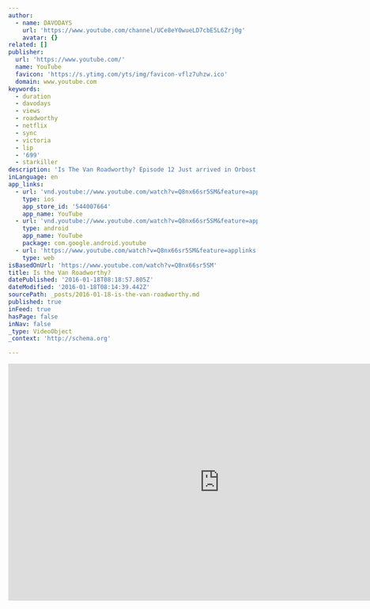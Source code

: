 ```yaml
---
author:
  - name: DAVODAYS
    url: 'https://www.youtube.com/channel/UCe8eY0wueLD7cbE5L6Zrj0g'
    avatar: {}
related: []
publisher:
  url: 'https://www.youtube.com/'
  name: YouTube
  favicon: 'https://s.ytimg.com/yts/img/favicon-vflz7uhzw.ico'
  domain: www.youtube.com
keywords:
  - duration
  - davodays
  - views
  - roadworthy
  - netflix
  - sync
  - victoria
  - lip
  - '699'
  - starkiller
description: 'Is The Van Roadworthy? Episode 12 Just arrived in Orbost, Victoria with Vangogh. One of my tasks was to get a roadworthy inspection done on the van here in Victoria.'
inLanguage: en
app_links:
  - url: 'vnd.youtube://www.youtube.com/watch?v=Q8nx66sr5SM&feature=applinks'
    type: ios
    app_store_id: '544007664'
    app_name: YouTube
  - url: 'vnd.youtube://www.youtube.com/watch?v=Q8nx66sr5SM&feature=applinks'
    type: android
    app_name: YouTube
    package: com.google.android.youtube
  - url: 'https://www.youtube.com/watch?v=Q8nx66sr5SM&feature=applinks'
    type: web
isBasedOnUrl: 'https://www.youtube.com/watch?v=Q8nx66sr5SM'
title: Is the Van Roadworthy?
datePublished: '2016-01-18T08:18:57.805Z'
dateModified: '2016-01-18T08:14:39.442Z'
sourcePath: _posts/2016-01-18-is-the-van-roadworthy.md
published: true
inFeed: true
hasPage: false
inNav: false
_type: VideoObject
_context: 'http://schema.org'

---
```

<iframe src="https://cdn.embedly.com/widgets/media.html?src=https%3A%2F%2Fwww.youtube.com%2Fembed%2FQ8nx66sr5SM%3Ffeature%3Doembed&amp;url=https%3A%2F%2Fwww.youtube.com%2Fwatch%3Fv%3DQ8nx66sr5SM&amp;image=https%3A%2F%2Fi.ytimg.com%2Fvi%2FQ8nx66sr5SM%2Fhqdefault.jpg&amp;key=b7d04c9b404c499eba89ee7072e1c4f7&amp;type=text%2Fhtml&amp;schema=youtube" width="854" height="480" scrolling="no" frameborder="0" allowfullscreen="allowfullscreen" style=""></iframe>